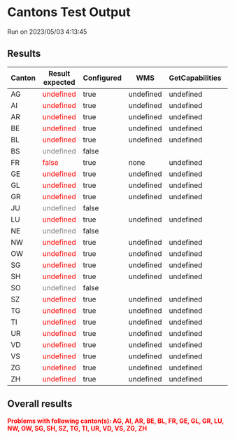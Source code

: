 # Cantons Test Output
Run on 2023/05/03 4:13:45
## Results

|Canton|Result expected|Configured|WMS|GetCapabilities|GetFeature|
|----------------|-------------------------------|-----------------------------|-----------------------------|-----------------------------|-----------------------------|
|AG|<span style='color:red;'>undefined</span>|true|undefined|undefined|undefined|
|AI|<span style='color:red;'>undefined</span>|true|undefined|undefined|undefined|
|AR|<span style='color:red;'>undefined</span>|true|undefined|undefined|undefined|
|BE|<span style='color:red;'>undefined</span>|true|undefined|undefined|undefined|
|BL|<span style='color:red;'>undefined</span>|true|undefined|undefined|undefined|
|BS|<span style='color:grey;'>undefined</span>|false||||
|FR|<span style='color:red;'>false</span>|true|none|undefined|false|
|GE|<span style='color:red;'>undefined</span>|true|undefined|undefined|undefined|
|GL|<span style='color:red;'>undefined</span>|true|undefined|undefined|undefined|
|GR|<span style='color:red;'>undefined</span>|true|undefined|undefined|undefined|
|JU|<span style='color:grey;'>undefined</span>|false||||
|LU|<span style='color:red;'>undefined</span>|true|undefined|undefined|undefined|
|NE|<span style='color:grey;'>undefined</span>|false||||
|NW|<span style='color:red;'>undefined</span>|true|undefined|undefined|undefined|
|OW|<span style='color:red;'>undefined</span>|true|undefined|undefined|undefined|
|SG|<span style='color:red;'>undefined</span>|true|undefined|undefined|undefined|
|SH|<span style='color:red;'>undefined</span>|true|undefined|undefined|undefined|
|SO|<span style='color:grey;'>undefined</span>|false||||
|SZ|<span style='color:red;'>undefined</span>|true|undefined|undefined|undefined|
|TG|<span style='color:red;'>undefined</span>|true|undefined|undefined|undefined|
|TI|<span style='color:red;'>undefined</span>|true|undefined|undefined|undefined|
|UR|<span style='color:red;'>undefined</span>|true|undefined|undefined|undefined|
|VD|<span style='color:red;'>undefined</span>|true|undefined|undefined|undefined|
|VS|<span style='color:red;'>undefined</span>|true|undefined|undefined|undefined|
|ZG|<span style='color:red;'>undefined</span>|true|undefined|undefined|undefined|
|ZH|<span style='color:red;'>undefined</span>|true|undefined|undefined|undefined|


## Overall results

<span style='color:red;font-weight:bold;'>Problems with following canton(s): AG, AI, AR, BE, BL, FR, GE, GL, GR, LU, NW, OW, SG, SH, SZ, TG, TI, UR, VD, VS, ZG, ZH</span>